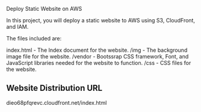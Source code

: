 Deploy Static Website on AWS

In this project, you will deploy a static website to AWS using S3, CloudFront, and IAM.

The files included are: 

index.html - The Index document for the website.
/img - The background image file for the website.
/vendor - Bootssrap CSS framework, Font, and JavaScript libraries needed for the website to function.
/css - CSS files for the website.






Website Distribution URL
------------------------

dieo68pfqrevc.cloudfront.net/index.html




